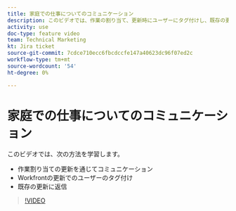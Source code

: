 ```yaml
---
title: 家庭での仕事についてのコミュニケーション
description: このビデオでは、作業の割り当て、更新時にユーザーにタグ付けし、既存の更新情報に返信する更新情報を伝える方法を説明します。
activity: use
doc-type: feature video
team: Technical Marketing
kt: Jira ticket
source-git-commit: 7cdce710ecc6fbcdccfe147a40623dc96f07ed2c
workflow-type: tm+mt
source-wordcount: '54'
ht-degree: 0%

---
```


# 家庭での仕事についてのコミュニケーション

このビデオでは、次の方法を学習します。

* 作業割り当ての更新を通じてコミュニケーション
* Workfrontの更新でのユーザーのタグ付け
* 既存の更新に返信

>[!VIDEO](https://video.tv.adobe.com/v/335102/?quality=12)
